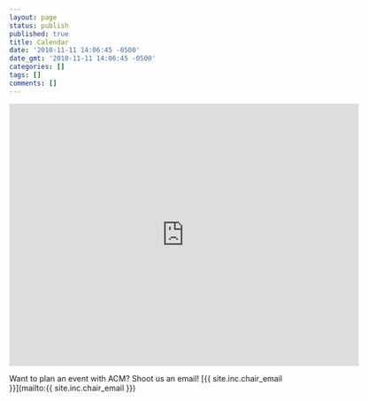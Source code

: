 ```yaml
---
layout: page
status: publish
published: true
title: Calendar
date: '2010-11-11 14:06:45 -0500'
date_gmt: '2010-11-11 14:06:45 -0500'
categories: []
tags: []
comments: []
---
```

<iframe src="https://www.google.com/calendar/embed?height=474&amp;wkst=1&amp;bgcolor=%23FFFFFF&amp;src=qliirb5ttt39i23srhs35t5tvg%40group.calendar.google.com&amp;color=%23B1365F&amp;src=evlc0pifmc2ci69ebe1v90ibls%40group.calendar.google.com&amp;color=%23333333&amp;ctz=America%2FLos_Angeles" style=" border-width:0 " width="632" height="474" frameborder="0" scrolling="no"></iframe>

Want to plan an event with ACM? Shoot us an email! [{{ site.inc.chair_email }}](mailto:{{ site.inc.chair_email }})
